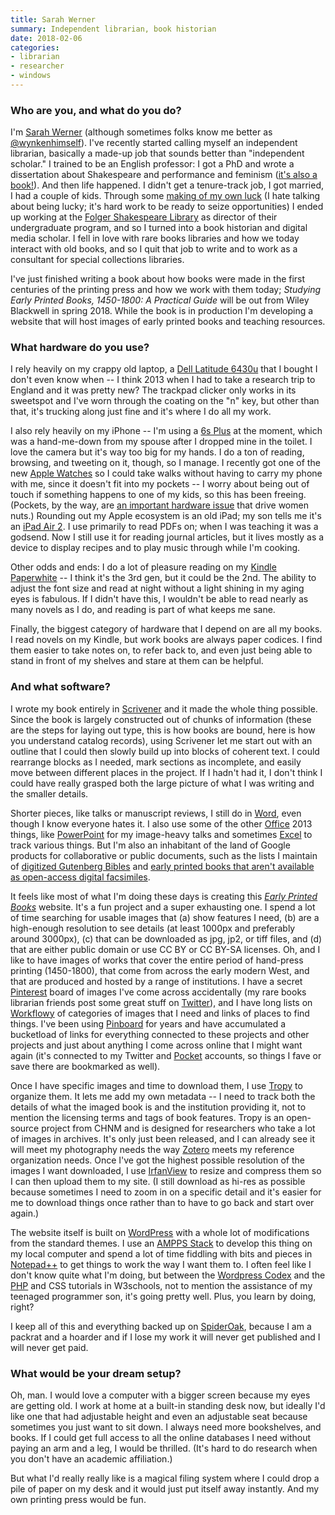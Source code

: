 ```yaml
---
title: Sarah Werner
summary: Independent librarian, book historian
date: 2018-02-06
categories:
- librarian
- researcher
- windows
---
```


### Who are you, and what do you do?

I'm [Sarah Werner](http://sarahwerner.net/ "Sarah's website.") (although sometimes folks know me better as [@wynkenhimself](https://twitter.com/wynkenhimself "Sarah's Twitter account.")). I've recently started calling myself an independent librarian, basically a made-up job that sounds better than "independent scholar." I trained to be an English professor: I got a PhD and wrote a dissertation about Shakespeare and performance and feminism ([it's also a book!](https://www.amazon.com/Shakespeare-Feminist-Performance-Ideology-Accents/dp/0415227305/ "Sarah's book about Shakespeare, performance and feminism.")). And then life happened. I didn't get a tenure-track job, I got married, I had a couple of kids. Through some [making of my own luck](http://sarahwerner.net/blog/2013/01/make-your-own-luck/ "Sarah's post on making your own luck.") (I hate talking about being lucky; it's hard work to be ready to seize opportunities) I ended up working at the [Folger Shakespeare Library](https://www.folger.edu/ "A library with the world's largest Shakespeare collection.") as director of their undergraduate program, and so I turned into a book historian and digital media scholar. I fell in love with rare books libraries and how we today interact with old books, and so I quit that job to write and to work as a consultant for special collections libraries.

I've just finished writing a book about how books were made in the first centuries of the printing press and how we work with them today; _Studying Early Printed Books, 1450-1800: A Practical Guide_ will be out from Wiley Blackwell in spring 2018. While the book is in production I'm developing a website that will host images of early printed books and teaching resources.

### What hardware do you use?

I rely heavily on my crappy old laptop, a [Dell Latitude 6430u][latitude-6430u] that I bought I don't even know when -- I think 2013 when I had to take a research trip to England and it was pretty new? The trackpad clicker only works in its sweetspot and I've worn through the coating on the "n" key, but other than that, it's trucking along just fine and it's where I do all my work.

I also rely heavily on my iPhone -- I'm using a [6s Plus][iphone-6-plus] at the moment, which was a hand-me-down from my spouse after I dropped mine in the toilet. I love the camera but it's way too big for my hands. I do a ton of reading, browsing, and tweeting on it, though, so I manage. I recently got one of the new [Apple Watches][apple-watch-series-3] so I could take walks without having to carry my phone with me, since it doesn't fit into my pockets -- I worry about being out of touch if something happens to one of my kids, so this has been freeing. (Pockets, by the way, are [an important hardware issue](https://www.racked.com/2016/9/19/12865560/politics-of-pockets-suffragettes-women "A Racked article about the history and politics of pockets.") that drive women nuts.) Rounding out my Apple ecosystem is an old iPad; my son tells me it's an [iPad Air 2][ipad-air-2]. I use primarily to read PDFs on; when I was teaching it was a godsend. Now I still use it for reading journal articles, but it lives mostly as a device to display recipes and to play music through while I'm cooking.

Other odds and ends: I do a lot of pleasure reading on my [Kindle Paperwhite][kindle-paperwhite] -- I think it's the 3rd gen, but it could be the 2nd. The ability to adjust the font size and read at night without a light shining in my aging eyes is fabulous. If I didn't have this, I wouldn't be able to read nearly as many novels as I do, and reading is part of what keeps me sane.

Finally, the biggest category of hardware that I depend on are all my books. I read novels on my Kindle, but work books are always paper codices. I find them easier to take notes on, to refer back to, and even just being able to stand in front of my shelves and stare at them can be helpful.

### And what software?

I wrote my book entirely in [Scrivener][] and it made the whole thing possible. Since the book is largely constructed out of chunks of information (these are the steps for laying out type, this is how books are bound, here is how you understand catalog records), using Scrivener let me start out with an outline that I could then slowly build up into blocks of coherent text. I could rearrange blocks as I needed, mark sections as incomplete, and easily move between different places in the project. If I hadn't had it, I don't think I could have really grasped both the large picture of what I was writing and the smaller details.

Shorter pieces, like talks or manuscript reviews, I still do in [Word][], even though I know everyone hates it. I also use some of the other [Office][] 2013 things, like [PowerPoint][] for my image-heavy talks and sometimes [Excel][] to track various things. But I'm also an inhabitant of the land of Google products for collaborative or public documents, such as the lists I maintain of [digitized Gutenberg Bibles](https://docs.google.com/spreadsheets/d/1drMH7QfFRgtx9hKSHFcdNTE51OrmGdbNjWFOl-1BUx0/ "Sarah's Google Sheets document listing digitised Gutenberg Bibles.") and [early printed books that aren't available as open-access digital facsimiles](https://docs.google.com/spreadsheets/d/1_LoJpHAOOI9BAYTPaqq0-NJPAv7JLcDewrvOocNAUTQ/ "Sarah's Google Sheets document listing early printed texts that have been digitised.").

It feels like most of what I'm doing these days is creating this [_Early Printed Books_](http://earlyprintedbooks.com/ "Sarah's website showcasing early hand-printed books.") website. It's a fun project and a super exhausting one. I spend a lot of time searching for usable images that (a) show features I need, (b) are a high-enough resolution to see details (at least 1000px and preferably around 3000px), (c) that can be downloaded as jpg, jp2, or tiff files, and (d) that are either public domain or use CC BY or CC BY-SA licenses. Oh, and I like to have images of works that cover the entire period of hand-press printing (1450-1800), that come from across the early modern West, and that are produced and hosted by a range of institutions. I have a secret [Pinterest][] board of images I've come across accidentally (my rare books librarian friends post some great stuff on [Twitter][]), and I have long lists on [Workflowy][] of categories of images that I need and links of places to find things. I've been using [Pinboard][] for years and have accumulated a bucketload of links for everything connected to these projects and other projects and just about anything I come across online that I might want again (it's connected to my Twitter and [Pocket][] accounts, so things I fave or save there are bookmarked as well).

Once I have specific images and time to download them, I use [Tropy][] to organize them. It lets me add my own metadata -- I need to track both the details of what the imaged book is and the institution providing it, not to mention the licensing terms and tags of book features. Tropy is an open-source project from CHNM and is designed for researchers who take a lot of images in archives. It's only just been released, and I can already see it will meet my photography needs the way [Zotero][] meets my reference organization needs. Once I've got the highest possible resolution of the images I want downloaded, I use [IrfanView][] to resize and compress them so I can then upload them to my site. (I still download as hi-res as possible because sometimes I need to zoom in on a specific detail and it's easier for me to download things once rather than to have to go back and start over again.)

The website itself is built on [WordPress][] with a whole lot of modifications from the standard themes. I use an [AMPPS Stack][ampps] to develop this thing on my local computer and spend a lot of time fiddling with bits and pieces in [Notepad++][notepad-plusplus] to get things to work the way I want them to. I often feel like I don't know quite what I'm doing, but between the [Wordpress Codex](https://codex.wordpress.org/ "The official online manual for WordPress.") and the [PHP][] and CSS tutorials in W3schools, not to mention the assistance of my teenaged programmer son, it's going pretty well. Plus, you learn by doing, right?

I keep all of this and everything backed up on [SpiderOak][spideroak-one], because I am a packrat and a hoarder and if I lose my work it will never get published and I will never get paid.

### What would be your dream setup?

Oh, man. I would love a computer with a bigger screen because my eyes are getting old. I work at home at a built-in standing desk now, but ideally I'd like one that had adjustable height and even an adjustable seat because sometimes you just want to sit down. I always need more bookshelves, and books. If I could get full access to all the online databases I need without paying an arm and a leg, I would be thrilled. (It's hard to do research when you don't have an academic affiliation.)

But what I'd really really like is a magical filing system where I could drop a pile of paper on my desk and it would just put itself away instantly. And my own printing press would be fun.

[ampps]: http://www.ampps.com/tour/ "A pre-packaged collection of web development tools and servers."
[apple-watch-series-3]: https://en.wikipedia.org/wiki/Apple_Watch_Series_3 "A smartwatch with optional cellular data."
[excel]: https://www.microsoft.com/en-us/microsoft-365/excel "A spreadsheet application."
[ipad-air-2]: http://web.archive.org/web/20170320213915/http://www.apple.com/ipad-air-2/ "A tablet device."
[iphone-6-plus]: https://en.wikipedia.org/wiki/IPhone_6 "A large smartphone."
[irfanview]: https://www.irfanview.com/ "An image viewer/editor for Windows."
[kindle-paperwhite]: http://web.archive.org/web/20230502144520/https://www.amazon.com/Kindle-Paperwhite-Touch-light/dp/B007OZNZG0 "An e-book reader with a book-like screen."
[latitude-6430u]: http://web.archive.org/web/20211106105536/https://www.dell.com/en-us/work/shop/dell-laptops-and-notebooks/latitude-5401/spd/latitude-14-5401-laptop "A 14 inch laptop."
[notepad-plusplus]: https://notepad-plus-plus.org/ "A free text/code editor for Windows."
[office]: https://www.microsoft.com/en-us/microsoft-365 "An office productivity suite."
[php]: https://www.php.net/ "An interpreted scripting language."
[pinboard]: http://pinboard.in/ "A bookmarking web service."
[pinterest]: http://web.archive.org/web/20230817100738/https://www.pinterest.com/ "An online 'pinboard' service."
[pocket]: https://getpocket.com/en/ "A service for storing links to look at later on."
[powerpoint]: https://www.microsoft.com/en-us/microsoft-365/powerpoint "Presentation software."
[scrivener]: http://web.archive.org/web/20190626125457/http://www.literatureandlatte.com:80/scrivener.php? "A Mac text editor aimed at writers."
[spideroak-one]: https://crossclave.com/one/ "Personal backup software."
[tropy]: https://tropy.org/ "Software for managing a library of research photos."
[twitter]: http://web.archive.org/web/20230525035323/https://twitter.com/ "An online micro-blogging platform."
[word]: https://www.microsoft.com/en-us/microsoft-365/word "A document editor."
[wordpress]: https://wordpress.com/ "Weblog publishing software."
[workflowy]: https://workflowy.com/ "A task/to-do service."
[zotero]: https://www.zotero.org/ "A research tool."
